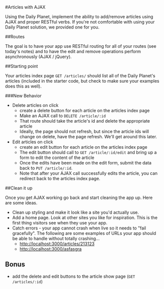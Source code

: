 #Articles with AJAX

Using the Daily Planet, implement the ability to add/remove articles using AJAX and proper RESTful verbs. If you're not comfortable with using your Daily Planet solution, we provided one for you.

##Routes

The goal is to have your app use RESTful routing for all of your routes (see today's notes) and to have the edit and remove operations perform asynchronously (AJAX / jQuery).

##Starting point

Your articles index page `GET /articles/` should list all of the Daily Planet's articles (included in the starter code, but check to make sure your examples does this as well).

###New Behavior

* Delete articles on click
	* create a delete button for each article on the articles index page
  * Make an AJAX call to `DELETE /article/:id`
  * That route should take the article's id and delete the appropriate article
  * Ideally, the page should not refresh, but since the article ids will change on delete, have the page refresh. We'll get around this later.
* Edit articles on click
  * create an edit button for each article on the articles index page
  * The edit button should call to `GET /article/:id/edit` and bring up a form to edit the content of the article
  * Once the edits have been made on the edit form, submit the data back to `PUT /article/:id`.
  * Note that after your AJAX call successfully edits the article, you can redirect back to the articles index page.

##Clean it up

Once you get AJAX working go back and start cleaning the app up. Here are some ideas.

* Clean up styling and make it look like a site you'd actually use.
* Add a home page. Look at other sites you like for inspiration. This is the first thing visitors see when they use your app.
* Catch errors - your app cannot crash when live so it needs to "fail gracefully". The following are some examples of URLs your app should be able to handle without totally crashing...
    * [http://localhost:3000/articles/213123](http://localhost:3000/articles/213123)
    * [http://localhost:3000/asfasgra](http://localhost:3000/asfasgra)

## Bonus

* add the delete and edit buttons to the article show page (`GET /articles/:id`)

